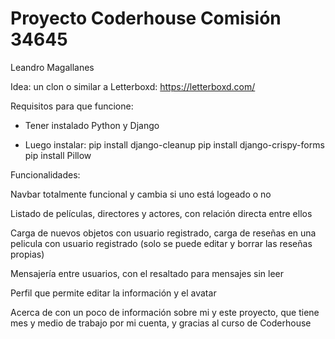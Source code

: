# Proyecto Coderhouse Comisión 34645
Leandro Magallanes

Idea: un clon o similar a Letterboxd: https://letterboxd.com/

Requisitos para que funcione:

- Tener instalado Python y Django

- Luego instalar:
pip install django-cleanup
pip install django-crispy-forms
pip install Pillow

Funcionalidades:

Navbar totalmente funcional y cambia si uno está logeado o no

Listado de películas, directores y actores, con relación directa entre ellos

Carga de nuevos objetos con usuario registrado, carga de reseñas en una pelicula con usuario registrado (solo se puede editar y borrar las reseñas propias)

Mensajería entre usuarios, con el resaltado para mensajes sin leer

Perfil que permite editar la información y el avatar

Acerca de con un poco de información sobre mi y este proyecto, que tiene mes y medio de trabajo por mi cuenta, y gracias al curso de Coderhouse
